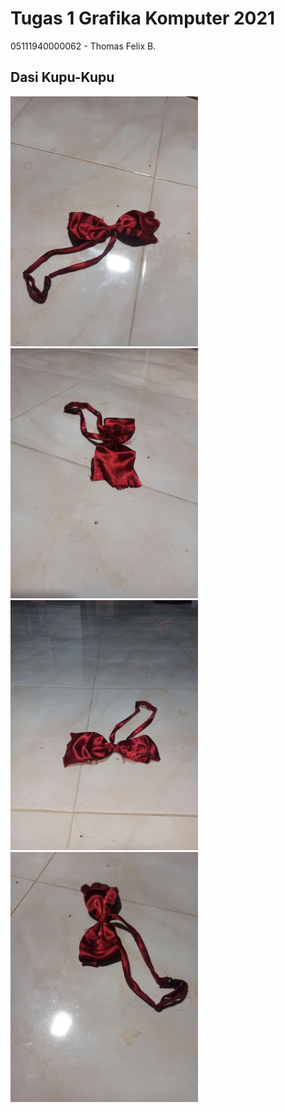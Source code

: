 # Tugas 1 Grafika Komputer 2021

05111940000062 - Thomas Felix B.

## Dasi Kupu-Kupu

<img src="https://github.com/cg2021d/tugas-1-ThomasFel/blob/main/img/atas.jpg" height="400">

<img src="https://github.com/cg2021d/tugas-1-ThomasFel/blob/main/img/kanan.jpg" height="400">

<img src="https://github.com/cg2021d/tugas-1-ThomasFel/blob/main/img/bawah.jpg" height="400">

<img src="https://github.com/cg2021d/tugas-1-ThomasFel/blob/main/img/kiri.jpg" height="400">
